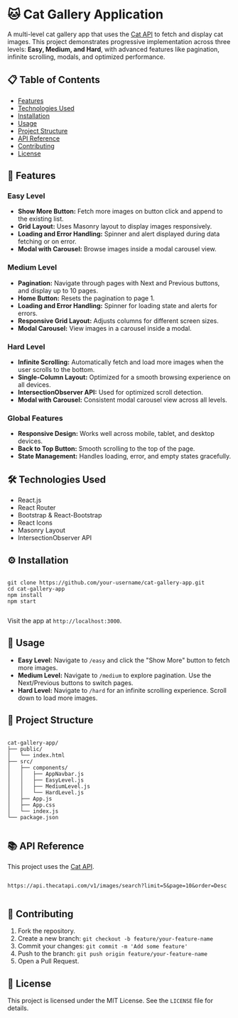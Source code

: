 <!DOCTYPE html>
<html lang="en">

<head>
  <meta charset="UTF-8">
  <meta name="viewport" content="width=device-width, initial-scale=1.0">
  <title>README - Cat Gallery Application</title>
</head>

<body>

  <h1>🐱 Cat Gallery Application</h1>
  <p>A multi-level cat gallery app that uses the <a href="https://thecatapi.com/">Cat API</a> to fetch and display cat images. 
     This project demonstrates progressive implementation across three levels: <b>Easy, Medium, and Hard</b>, with advanced features like pagination, infinite scrolling, modals, and optimized performance.</p>

  <h2>📋 Table of Contents</h2>
  <ul>
    <li><a href="#features">Features</a></li>
    <li><a href="#technologies-used">Technologies Used</a></li>
    <li><a href="#installation">Installation</a></li>
    <li><a href="#usage">Usage</a></li>
    <li><a href="#project-structure">Project Structure</a></li>
    <li><a href="#api-reference">API Reference</a></li>
    <li><a href="#contributing">Contributing</a></li>
    <li><a href="#license">License</a></li>
  </ul>

  <h2 id="features">🚀 Features</h2>

  <h3>Easy Level</h3>
  <ul>
    <li><b>Show More Button:</b> Fetch more images on button click and append to the existing list.</li>
    <li><b>Grid Layout:</b> Uses Masonry layout to display images responsively.</li>
    <li><b>Loading and Error Handling:</b> Spinner and alert displayed during data fetching or on error.</li>
    <li><b>Modal with Carousel:</b> Browse images inside a modal carousel view.</li>
  </ul>

  <h3>Medium Level</h3>
  <ul>
    <li><b>Pagination:</b> Navigate through pages with Next and Previous buttons, and display up to 10 pages.</li>
    <li><b>Home Button:</b> Resets the pagination to page 1.</li>
    <li><b>Loading and Error Handling:</b> Spinner for loading state and alerts for errors.</li>
    <li><b>Responsive Grid Layout:</b> Adjusts columns for different screen sizes.</li>
    <li><b>Modal Carousel:</b> View images in a carousel inside a modal.</li>
  </ul>

  <h3>Hard Level</h3>
  <ul>
    <li><b>Infinite Scrolling:</b> Automatically fetch and load more images when the user scrolls to the bottom.</li>
    <li><b>Single-Column Layout:</b> Optimized for a smooth browsing experience on all devices.</li>
    <li><b>IntersectionObserver API:</b> Used for optimized scroll detection.</li>
    <li><b>Modal with Carousel:</b> Consistent modal carousel view across all levels.</li>
  </ul>

  <h3>Global Features</h3>
  <ul>
    <li><b>Responsive Design:</b> Works well across mobile, tablet, and desktop devices.</li>
    <li><b>Back to Top Button:</b> Smooth scrolling to the top of the page.</li>
    <li><b>State Management:</b> Handles loading, error, and empty states gracefully.</li>
  </ul>

  <h2 id="technologies-used">🛠️ Technologies Used</h2>
  <ul>
    <li>React.js</li>
    <li>React Router</li>
    <li>Bootstrap & React-Bootstrap</li>
    <li>React Icons</li>
    <li>Masonry Layout</li>
    <li>IntersectionObserver API</li>
  </ul>

  <h2 id="installation">⚙️ Installation</h2>
  <pre><code>
git clone https://github.com/your-username/cat-gallery-app.git
cd cat-gallery-app
npm install
npm start
  </code></pre>
  <p>Visit the app at <code>http://localhost:3000</code>.</p>

  <h2 id="usage">📄 Usage</h2>
  <ul>
    <li><b>Easy Level:</b> Navigate to <code>/easy</code> and click the "Show More" button to fetch more images.</li>
    <li><b>Medium Level:</b> Navigate to <code>/medium</code> to explore pagination. Use the Next/Previous buttons to switch pages.</li>
    <li><b>Hard Level:</b> Navigate to <code>/hard</code> for an infinite scrolling experience. Scroll down to load more images.</li>
  </ul>

  <h2 id="project-structure">📁 Project Structure</h2>
  <pre><code>
cat-gallery-app/
├── public/
│   └── index.html
├── src/
│   ├── components/
│   │   ├── AppNavbar.js
│   │   ├── EasyLevel.js
│   │   ├── MediumLevel.js
│   │   └── HardLevel.js
│   ├── App.js
│   ├── App.css
│   └── index.js
└── package.json
  </code></pre>

  <h2 id="api-reference">📚 API Reference</h2>
  <p>This project uses the <a href="https://thecatapi.com/">Cat API</a>.</p>
  <pre><code>
https://api.thecatapi.com/v1/images/search?limit=5&page=10&order=Desc
  </code></pre>

  <h2 id="contributing">🤝 Contributing</h2>
  <ol>
    <li>Fork the repository.</li>
    <li>Create a new branch: <code>git checkout -b feature/your-feature-name</code></li>
    <li>Commit your changes: <code>git commit -m 'Add some feature'</code></li>
    <li>Push to the branch: <code>git push origin feature/your-feature-name</code></li>
    <li>Open a Pull Request.</li>
  </ol>

  <h2 id="license">📄 License</h2>
  <p>This project is licensed under the MIT License. See the <code>LICENSE</code> file for details.</p>

</body>

</html>
